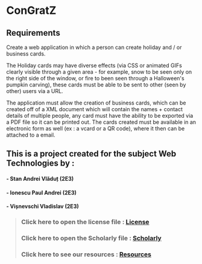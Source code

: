 # ConGratZ

## Requirements
>
Create a web application in which a person can create holiday and / or business cards.
>
The Holiday cards may have diverse effects (via CSS or animated GIFs clearly visible through a given area - for example, snow to be seen only on the right side of the window, or fire to been seen through a Halloween's pumpkin carving), these cards must be able to be sent to other (seen by other) users via a URL.
>
The application must allow the creation of business cards, which can be created off of a XML document which will contain the names + contact details of multiple people, any card must have the ability to be exported via a PDF file so it can be printed out. The cards created must be available in an electronic form as well (ex : a vcard or a QR code), where it then can be attached to a email.  

## This is a project created for the subject Web Technologies by :
#### - Stan Andrei Vlăduț  (2E3)
#### - Ionescu Paul Andrei (2E3)
#### - Vișnevschi Vladislav  (2E3)


>### Click here to open the license file : [License](./others/License.md)
>### Click here to open the Scholarly file : [Scholarly](./html/Scholarly.html)
>### Click here to see our resources : [Resources](./others/Information.md)